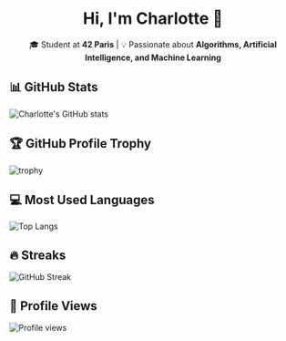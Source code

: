 <h1 align="center">
Hi, I'm Charlotte 👋
</h1>
<p align="center">
🎓 Student at <b>42 Paris</b> | 💡 Passionate about <b>Algorithms, Artificial Intelligence, and Machine Learning</b>  
</p>

## 📊 GitHub Stats
![Charlotte's GitHub stats](https://github-readme-stats.vercel.app/api?username=Roychrltt&show_icons=true&theme=nord)

## 🏆 GitHub Profile Trophy
![trophy](https://github-profile-trophy.vercel.app/?username=Roychrltt&theme=nord&column=7)

## 💻 Most Used Languages
![Top Langs](https://github-readme-stats.vercel.app/api/top-langs/?username=Roychrltt&layout=compact&theme=nord)

## 🔥 Streaks
![GitHub Streak](https://streak-stats.demolab.com?user=Roychrltt&theme=nord)

## 👀 Profile Views
![Profile views](https://komarev.com/ghpvc/?username=Roychrltt&color=blueviolet)





